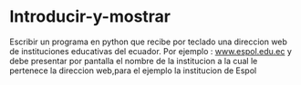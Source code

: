 # Introducir-y-mostrar
Escribir un programa en python que recibe por
teclado una direccion web de instituciones educativas
del ecuador. Por ejemplo : www.espol.edu.ec y debe presentar
por pantalla el nombre de la institucion a la cual le
pertenece la direccion web,para el ejemplo la
institucion de Espol
